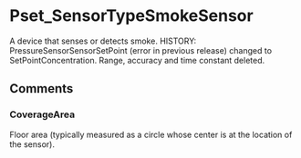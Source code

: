 # Pset_SensorTypeSmokeSensor

A device that senses or detects smoke. <!-- end of definition -->HISTORY: PressureSensorSensorSetPoint (error in previous release) changed to SetPointConcentration. Range, accuracy and time constant deleted.


## Comments

### CoverageArea

Floor area (typically measured as a circle whose center is at the location of the sensor).

